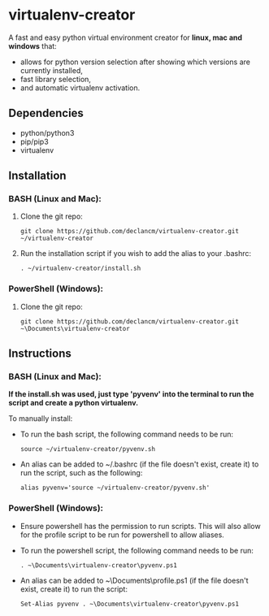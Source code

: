 # virtualenv-creator
A fast and easy python virtual environment creator for **linux, mac and windows** that:

- allows for python version selection after showing which versions are currently installed,
- fast library selection,
- and automatic virtualenv activation.

## Dependencies

- python/python3
- pip/pip3
- virtualenv

## Installation

### BASH (Linux and Mac):

1. Clone the git repo:

       git clone https://github.com/declancm/virtualenv-creator.git ~/virtualenv-creator

2. Run the installation script if you wish to add the alias to your .bashrc:

       . ~/virtualenv-creator/install.sh

### PowerShell (Windows):

1. Clone the git repo:

       git clone https://github.com/declancm/virtualenv-creator.git ~\Documents\virtualenv-creator

## Instructions

### BASH (Linux and Mac):

**If the install.sh was used, just type 'pyvenv' into the terminal to run the script and create a python virtualenv.**

To manually install:

- To run the bash script, the following command needs to be run:

      source ~/virtualenv-creator/pyvenv.sh

- An alias can be added to ~/.bashrc (if the file doesn't exist, create it) to run the script, such as the following:

      alias pyvenv='source ~/virtualenv-creator/pyvenv.sh'

### PowerShell (Windows):

- Ensure powershell has the permission to run scripts. This will also allow for the profile script to be run for powershell to allow aliases.

- To run the powershell script, the following command needs to be run:

      . ~\Documents\virtualenv-creator\pyvenv.ps1

- An alias can be added to ~\Documents\profile.ps1 (if the file doesn't exist, create it) to run the script:

      Set-Alias pyvenv . ~\Documents\virtualenv-creator\pyvenv.ps1

